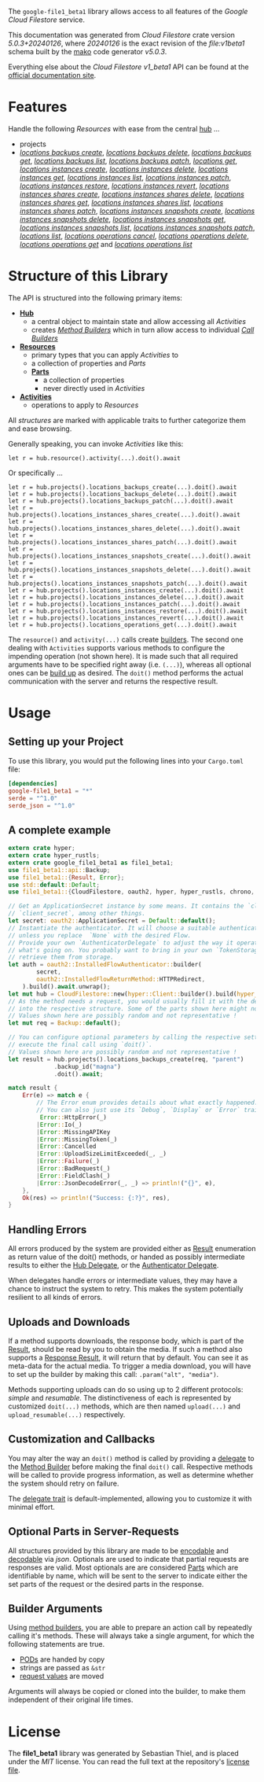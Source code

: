 <!---
DO NOT EDIT !
This file was generated automatically from 'src/generator/templates/api/README.md.mako'
DO NOT EDIT !
-->
The `google-file1_beta1` library allows access to all features of the *Google Cloud Filestore* service.

This documentation was generated from *Cloud Filestore* crate version *5.0.3+20240126*, where *20240126* is the exact revision of the *file:v1beta1* schema built by the [mako](http://www.makotemplates.org/) code generator *v5.0.3*.

Everything else about the *Cloud Filestore* *v1_beta1* API can be found at the
[official documentation site](https://cloud.google.com/filestore/).
# Features

Handle the following *Resources* with ease from the central [hub](https://docs.rs/google-file1_beta1/5.0.3+20240126/google_file1_beta1/CloudFilestore) ... 

* projects
 * [*locations backups create*](https://docs.rs/google-file1_beta1/5.0.3+20240126/google_file1_beta1/api::ProjectLocationBackupCreateCall), [*locations backups delete*](https://docs.rs/google-file1_beta1/5.0.3+20240126/google_file1_beta1/api::ProjectLocationBackupDeleteCall), [*locations backups get*](https://docs.rs/google-file1_beta1/5.0.3+20240126/google_file1_beta1/api::ProjectLocationBackupGetCall), [*locations backups list*](https://docs.rs/google-file1_beta1/5.0.3+20240126/google_file1_beta1/api::ProjectLocationBackupListCall), [*locations backups patch*](https://docs.rs/google-file1_beta1/5.0.3+20240126/google_file1_beta1/api::ProjectLocationBackupPatchCall), [*locations get*](https://docs.rs/google-file1_beta1/5.0.3+20240126/google_file1_beta1/api::ProjectLocationGetCall), [*locations instances create*](https://docs.rs/google-file1_beta1/5.0.3+20240126/google_file1_beta1/api::ProjectLocationInstanceCreateCall), [*locations instances delete*](https://docs.rs/google-file1_beta1/5.0.3+20240126/google_file1_beta1/api::ProjectLocationInstanceDeleteCall), [*locations instances get*](https://docs.rs/google-file1_beta1/5.0.3+20240126/google_file1_beta1/api::ProjectLocationInstanceGetCall), [*locations instances list*](https://docs.rs/google-file1_beta1/5.0.3+20240126/google_file1_beta1/api::ProjectLocationInstanceListCall), [*locations instances patch*](https://docs.rs/google-file1_beta1/5.0.3+20240126/google_file1_beta1/api::ProjectLocationInstancePatchCall), [*locations instances restore*](https://docs.rs/google-file1_beta1/5.0.3+20240126/google_file1_beta1/api::ProjectLocationInstanceRestoreCall), [*locations instances revert*](https://docs.rs/google-file1_beta1/5.0.3+20240126/google_file1_beta1/api::ProjectLocationInstanceRevertCall), [*locations instances shares create*](https://docs.rs/google-file1_beta1/5.0.3+20240126/google_file1_beta1/api::ProjectLocationInstanceShareCreateCall), [*locations instances shares delete*](https://docs.rs/google-file1_beta1/5.0.3+20240126/google_file1_beta1/api::ProjectLocationInstanceShareDeleteCall), [*locations instances shares get*](https://docs.rs/google-file1_beta1/5.0.3+20240126/google_file1_beta1/api::ProjectLocationInstanceShareGetCall), [*locations instances shares list*](https://docs.rs/google-file1_beta1/5.0.3+20240126/google_file1_beta1/api::ProjectLocationInstanceShareListCall), [*locations instances shares patch*](https://docs.rs/google-file1_beta1/5.0.3+20240126/google_file1_beta1/api::ProjectLocationInstanceSharePatchCall), [*locations instances snapshots create*](https://docs.rs/google-file1_beta1/5.0.3+20240126/google_file1_beta1/api::ProjectLocationInstanceSnapshotCreateCall), [*locations instances snapshots delete*](https://docs.rs/google-file1_beta1/5.0.3+20240126/google_file1_beta1/api::ProjectLocationInstanceSnapshotDeleteCall), [*locations instances snapshots get*](https://docs.rs/google-file1_beta1/5.0.3+20240126/google_file1_beta1/api::ProjectLocationInstanceSnapshotGetCall), [*locations instances snapshots list*](https://docs.rs/google-file1_beta1/5.0.3+20240126/google_file1_beta1/api::ProjectLocationInstanceSnapshotListCall), [*locations instances snapshots patch*](https://docs.rs/google-file1_beta1/5.0.3+20240126/google_file1_beta1/api::ProjectLocationInstanceSnapshotPatchCall), [*locations list*](https://docs.rs/google-file1_beta1/5.0.3+20240126/google_file1_beta1/api::ProjectLocationListCall), [*locations operations cancel*](https://docs.rs/google-file1_beta1/5.0.3+20240126/google_file1_beta1/api::ProjectLocationOperationCancelCall), [*locations operations delete*](https://docs.rs/google-file1_beta1/5.0.3+20240126/google_file1_beta1/api::ProjectLocationOperationDeleteCall), [*locations operations get*](https://docs.rs/google-file1_beta1/5.0.3+20240126/google_file1_beta1/api::ProjectLocationOperationGetCall) and [*locations operations list*](https://docs.rs/google-file1_beta1/5.0.3+20240126/google_file1_beta1/api::ProjectLocationOperationListCall)




# Structure of this Library

The API is structured into the following primary items:

* **[Hub](https://docs.rs/google-file1_beta1/5.0.3+20240126/google_file1_beta1/CloudFilestore)**
    * a central object to maintain state and allow accessing all *Activities*
    * creates [*Method Builders*](https://docs.rs/google-file1_beta1/5.0.3+20240126/google_file1_beta1/client::MethodsBuilder) which in turn
      allow access to individual [*Call Builders*](https://docs.rs/google-file1_beta1/5.0.3+20240126/google_file1_beta1/client::CallBuilder)
* **[Resources](https://docs.rs/google-file1_beta1/5.0.3+20240126/google_file1_beta1/client::Resource)**
    * primary types that you can apply *Activities* to
    * a collection of properties and *Parts*
    * **[Parts](https://docs.rs/google-file1_beta1/5.0.3+20240126/google_file1_beta1/client::Part)**
        * a collection of properties
        * never directly used in *Activities*
* **[Activities](https://docs.rs/google-file1_beta1/5.0.3+20240126/google_file1_beta1/client::CallBuilder)**
    * operations to apply to *Resources*

All *structures* are marked with applicable traits to further categorize them and ease browsing.

Generally speaking, you can invoke *Activities* like this:

```Rust,ignore
let r = hub.resource().activity(...).doit().await
```

Or specifically ...

```ignore
let r = hub.projects().locations_backups_create(...).doit().await
let r = hub.projects().locations_backups_delete(...).doit().await
let r = hub.projects().locations_backups_patch(...).doit().await
let r = hub.projects().locations_instances_shares_create(...).doit().await
let r = hub.projects().locations_instances_shares_delete(...).doit().await
let r = hub.projects().locations_instances_shares_patch(...).doit().await
let r = hub.projects().locations_instances_snapshots_create(...).doit().await
let r = hub.projects().locations_instances_snapshots_delete(...).doit().await
let r = hub.projects().locations_instances_snapshots_patch(...).doit().await
let r = hub.projects().locations_instances_create(...).doit().await
let r = hub.projects().locations_instances_delete(...).doit().await
let r = hub.projects().locations_instances_patch(...).doit().await
let r = hub.projects().locations_instances_restore(...).doit().await
let r = hub.projects().locations_instances_revert(...).doit().await
let r = hub.projects().locations_operations_get(...).doit().await
```

The `resource()` and `activity(...)` calls create [builders][builder-pattern]. The second one dealing with `Activities` 
supports various methods to configure the impending operation (not shown here). It is made such that all required arguments have to be 
specified right away (i.e. `(...)`), whereas all optional ones can be [build up][builder-pattern] as desired.
The `doit()` method performs the actual communication with the server and returns the respective result.

# Usage

## Setting up your Project

To use this library, you would put the following lines into your `Cargo.toml` file:

```toml
[dependencies]
google-file1_beta1 = "*"
serde = "^1.0"
serde_json = "^1.0"
```

## A complete example

```Rust
extern crate hyper;
extern crate hyper_rustls;
extern crate google_file1_beta1 as file1_beta1;
use file1_beta1::api::Backup;
use file1_beta1::{Result, Error};
use std::default::Default;
use file1_beta1::{CloudFilestore, oauth2, hyper, hyper_rustls, chrono, FieldMask};

// Get an ApplicationSecret instance by some means. It contains the `client_id` and 
// `client_secret`, among other things.
let secret: oauth2::ApplicationSecret = Default::default();
// Instantiate the authenticator. It will choose a suitable authentication flow for you, 
// unless you replace  `None` with the desired Flow.
// Provide your own `AuthenticatorDelegate` to adjust the way it operates and get feedback about 
// what's going on. You probably want to bring in your own `TokenStorage` to persist tokens and
// retrieve them from storage.
let auth = oauth2::InstalledFlowAuthenticator::builder(
        secret,
        oauth2::InstalledFlowReturnMethod::HTTPRedirect,
    ).build().await.unwrap();
let mut hub = CloudFilestore::new(hyper::Client::builder().build(hyper_rustls::HttpsConnectorBuilder::new().with_native_roots().https_or_http().enable_http1().build()), auth);
// As the method needs a request, you would usually fill it with the desired information
// into the respective structure. Some of the parts shown here might not be applicable !
// Values shown here are possibly random and not representative !
let mut req = Backup::default();

// You can configure optional parameters by calling the respective setters at will, and
// execute the final call using `doit()`.
// Values shown here are possibly random and not representative !
let result = hub.projects().locations_backups_create(req, "parent")
             .backup_id("magna")
             .doit().await;

match result {
    Err(e) => match e {
        // The Error enum provides details about what exactly happened.
        // You can also just use its `Debug`, `Display` or `Error` traits
         Error::HttpError(_)
        |Error::Io(_)
        |Error::MissingAPIKey
        |Error::MissingToken(_)
        |Error::Cancelled
        |Error::UploadSizeLimitExceeded(_, _)
        |Error::Failure(_)
        |Error::BadRequest(_)
        |Error::FieldClash(_)
        |Error::JsonDecodeError(_, _) => println!("{}", e),
    },
    Ok(res) => println!("Success: {:?}", res),
}

```
## Handling Errors

All errors produced by the system are provided either as [Result](https://docs.rs/google-file1_beta1/5.0.3+20240126/google_file1_beta1/client::Result) enumeration as return value of
the doit() methods, or handed as possibly intermediate results to either the 
[Hub Delegate](https://docs.rs/google-file1_beta1/5.0.3+20240126/google_file1_beta1/client::Delegate), or the [Authenticator Delegate](https://docs.rs/yup-oauth2/*/yup_oauth2/trait.AuthenticatorDelegate.html).

When delegates handle errors or intermediate values, they may have a chance to instruct the system to retry. This 
makes the system potentially resilient to all kinds of errors.

## Uploads and Downloads
If a method supports downloads, the response body, which is part of the [Result](https://docs.rs/google-file1_beta1/5.0.3+20240126/google_file1_beta1/client::Result), should be
read by you to obtain the media.
If such a method also supports a [Response Result](https://docs.rs/google-file1_beta1/5.0.3+20240126/google_file1_beta1/client::ResponseResult), it will return that by default.
You can see it as meta-data for the actual media. To trigger a media download, you will have to set up the builder by making
this call: `.param("alt", "media")`.

Methods supporting uploads can do so using up to 2 different protocols: 
*simple* and *resumable*. The distinctiveness of each is represented by customized 
`doit(...)` methods, which are then named `upload(...)` and `upload_resumable(...)` respectively.

## Customization and Callbacks

You may alter the way an `doit()` method is called by providing a [delegate](https://docs.rs/google-file1_beta1/5.0.3+20240126/google_file1_beta1/client::Delegate) to the 
[Method Builder](https://docs.rs/google-file1_beta1/5.0.3+20240126/google_file1_beta1/client::CallBuilder) before making the final `doit()` call. 
Respective methods will be called to provide progress information, as well as determine whether the system should 
retry on failure.

The [delegate trait](https://docs.rs/google-file1_beta1/5.0.3+20240126/google_file1_beta1/client::Delegate) is default-implemented, allowing you to customize it with minimal effort.

## Optional Parts in Server-Requests

All structures provided by this library are made to be [encodable](https://docs.rs/google-file1_beta1/5.0.3+20240126/google_file1_beta1/client::RequestValue) and 
[decodable](https://docs.rs/google-file1_beta1/5.0.3+20240126/google_file1_beta1/client::ResponseResult) via *json*. Optionals are used to indicate that partial requests are responses 
are valid.
Most optionals are are considered [Parts](https://docs.rs/google-file1_beta1/5.0.3+20240126/google_file1_beta1/client::Part) which are identifiable by name, which will be sent to 
the server to indicate either the set parts of the request or the desired parts in the response.

## Builder Arguments

Using [method builders](https://docs.rs/google-file1_beta1/5.0.3+20240126/google_file1_beta1/client::CallBuilder), you are able to prepare an action call by repeatedly calling it's methods.
These will always take a single argument, for which the following statements are true.

* [PODs][wiki-pod] are handed by copy
* strings are passed as `&str`
* [request values](https://docs.rs/google-file1_beta1/5.0.3+20240126/google_file1_beta1/client::RequestValue) are moved

Arguments will always be copied or cloned into the builder, to make them independent of their original life times.

[wiki-pod]: http://en.wikipedia.org/wiki/Plain_old_data_structure
[builder-pattern]: http://en.wikipedia.org/wiki/Builder_pattern
[google-go-api]: https://github.com/google/google-api-go-client

# License
The **file1_beta1** library was generated by Sebastian Thiel, and is placed 
under the *MIT* license.
You can read the full text at the repository's [license file][repo-license].

[repo-license]: https://github.com/Byron/google-apis-rsblob/main/LICENSE.md

